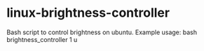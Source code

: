 # linux-brightness-controller
Bash script to control brightness on ubuntu. Example usage: bash brightness_controller 1 u 
